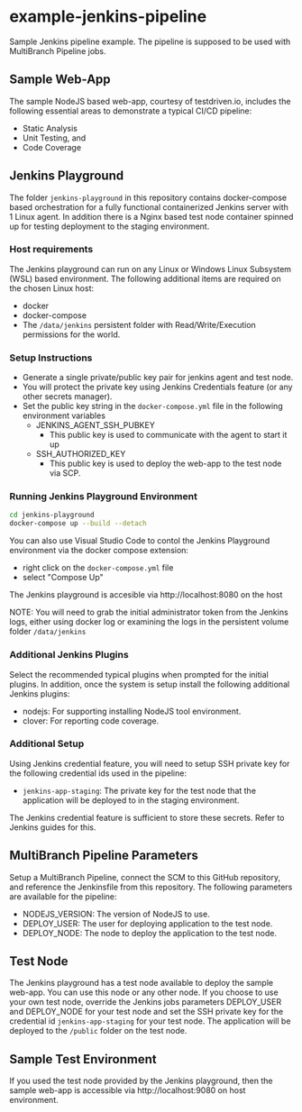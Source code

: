 # example-jenkins-pipeline

Sample Jenkins pipeline example. The pipeline is supposed to be used with MultiBranch Pipeline jobs.

## Sample Web-App

The sample NodeJS based web-app, courtesy of testdriven.io, includes the following essential areas to demonstrate a typical CI/CD pipeline:
 
 - Static Analysis
 - Unit Testing, and
 - Code Coverage

## Jenkins Playground

The folder `jenkins-playground` in this repository contains docker-compose based orchestration for a fully functional containerized Jenkins server with 1 Linux agent. 
In addition there is a Nginx based test node container spinned up for testing deployment to the staging environment.

### Host requirements

The Jenkins playground can run on any Linux or Windows Linux Subsystem (WSL) based environment. The following additional items are required on the chosen Linux host:

 - docker
 - docker-compose
 - The `/data/jenkins` persistent folder with Read/Write/Execution permissions for the world.

### Setup Instructions

 - Generate a single private/public key pair for jenkins agent and test node.
  - You will protect the private key using Jenkins Credentials feature (or any other secrets manager).
 - Set the public key string in the `docker-compose.yml` file in the following environment variables
   - JENKINS_AGENT_SSH_PUBKEY
     - This public key is used to communicate with the agent to start it up
   - SSH_AUTHORIZED_KEY
     - This public key is used to deploy the web-app to the test node via SCP.

### Running Jenkins Playground Environment

``` bash
cd jenkins-playground
docker-compose up --build --detach
```

You can also use Visual Studio Code to contol the Jenkins Playground environment via the docker compose extension:
 - right click on the `docker-compose.yml` file
 - select "Compose Up"

The Jenkins playground is accesible via http://localhost:8080 on the host

NOTE: You will need to grab the initial administrator token from the Jenkins logs, either using docker log or examining
the logs in the persistent volume folder `/data/jenkins`

### Additional Jenkins Plugins

Select the recommended typical plugins when prompted for the initial plugins. In addition, once the system is setup install the following additional Jenkins plugins:

 - nodejs: For supporting installing NodeJS tool environment.
 - clover: For reporting code coverage.

### Additional Setup

Using Jenkins credential feature, you will need to setup SSH private key for the following credential ids used in the pipeline:

 - `jenkins-app-staging`: The private key for the test node that the application will be deployed to in the staging environment.

The Jenkins credential feature is sufficient to store these secrets. Refer to Jenkins guides for this. 

## MultiBranch Pipeline Parameters

Setup a MultiBranch Pipeline, connect the SCM to this GitHub repository, and reference the Jenkinsfile from this repository. The following parameters are available for the pipeline:

  - NODEJS_VERSION: The version of NodeJS to use.
  - DEPLOY_USER: The user for deploying application to the test node.
  - DEPLOY_NODE: The node to deploy the application to the test node.

## Test Node

The Jenkins playground has a test node available to deploy the sample web-app. You can use this node or any other node. If you choose to use
your own test node, override the Jenkins jobs parameters DEPLOY_USER and DEPLOY_NODE for your test node and set the SSH private key for the
credential id `jenkins-app-staging` for your test node. The application will be deployed to the `/public` folder on the test node.

## Sample Test Environment

If you used the test node provided by the Jenkins playground, then the sample web-app is accessible via http://localhost:9080 on host environment.